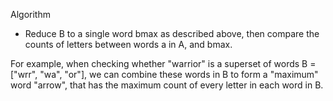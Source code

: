 
Algorithm

- Reduce B to a single word bmax as described above, then compare the counts of letters between words a in A, and bmax.

For example, when checking whether "warrior" is a superset of words B = ["wrr", "wa", "or"], we can combine these words in B to form a "maximum" word "arrow", that has the maximum count of every letter in each word in B.